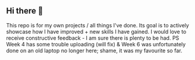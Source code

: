 ## Hi there 👋

This repo is for my own projects / all things I've done. Its goal is to actively showcase how I have improved + new skills I have gained.
I would love to receive constructive feedback - I am sure there is plenty to be had. 
PS Week 4 has some trouble uploading (will fix)  & Week 6 was unfortunately done on an old laptop no longer here; shame, it was my favourite so far. 

